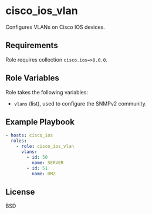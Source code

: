 cisco_ios_vlan
================

Configures VLANs on Cisco IOS devices.

Requirements
------------

Role requires collection `cisco.ios=>8.0.0`.

Role Variables
--------------

Role takes the following variables:

- `vlans` (list), used to configure the SNMPv2 community.

Example Playbook
----------------

```yaml
- hosts: cisco_ios
  roles:
    - role: cisco_ios_vlan
      vlans:
        - id: 50
          name: SERVER
        - id: 51
          name: DMZ
```

License
-------

BSD
